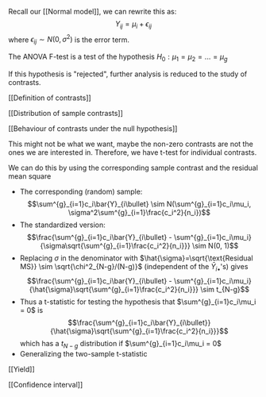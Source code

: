 Recall our [[Normal model]], we can rewrite this as:
$$Y_{ij}=\mu_i+\epsilon_{ij}$$
where $\epsilon_{ij} \sim N(0, \sigma^2)$ is the error term.

The ANOVA F-test is a test of the hypothesis $H_0: \mu_1 = \mu_2 = ... = \mu_g$

If this hypothesis is "rejected", further analysis is reduced to the study of contrasts.

[[Definition of contrasts]]

[[Distribution of sample contrasts]]

[[Behaviour of contrasts under the null hypothesis]]

This might not be what we want, maybe the non-zero contrasts are not the ones we are interested in. Therefore, we have t-test for individual contrasts.

We can do this by using the corresponding sample contrast and the residual mean square

- The corresponding (random) sample: $$\sum^{g}_{i=1}c_i\bar{Y}_{i\bullet} \sim N(\sum^{g}_{i=1}c_i\mu_i, \sigma^2\sum^{g}_{i=1}\frac{c_i^2}{n_i})$$
- The standardized version: $$\frac{\sum^{g}_{i=1}c_i\bar{Y}_{i\bullet} - \sum^{g}_{i=1}c_i\mu_i}{\sigma\sqrt{\sum^{g}_{i=1}\frac{c_i^2}{n_i}}} \sim N(0, 1)$$
- Replacing $\sigma$ in the denominator with $\hat{\sigma}=\sqrt{\text{Residual MS}} \sim \sqrt{\chi^2_{N-g}/(N-g)}$ (independent of the $\bar{Y}_{i\bullet}$'s) gives $$\frac{\sum^{g}_{i=1}c_i\bar{Y}_{i\bullet} - \sum^{g}_{i=1}c_i\mu_i}{\hat{\sigma}\sqrt{\sum^{g}_{i=1}\frac{c_i^2}{n_i}}} \sim t_{N-g}$$
- Thus a t-statistic for testing the hypothesis that $\sum^{g}_{i=1}c_i\mu_i = 0$ is $$\frac{\sum^{g}_{i=1}c_i\bar{Y}_{i\bullet}}{\hat{\sigma}\sqrt{\sum^{g}_{i=1}\frac{c_i^2}{n_i}}}$$
which has a $t_{N-g}$ distribution if $\sum^{g}_{i=1}c_i\mu_i = 0$
- Generalizing the two-sample t-statistic

[[Yield]]

[[Confidence interval]]

